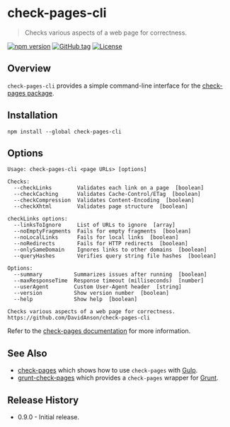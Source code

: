 # check-pages-cli

> Checks various aspects of a web page for correctness.

[![npm version][npm-image]][npm-url]
[![GitHub tag][github-tag-image]][github-tag-url]
[![License][license-image]][license-url]

## Overview

`check-pages-cli` provides a simple command-line interface for the [check-pages package](https://github.com/DavidAnson/check-pages).

## Installation

```shell
npm install --global check-pages-cli
```

## Options

```text
Usage: check-pages-cli <page URLs> [options]

Checks:
  --checkLinks        Validates each link on a page  [boolean]
  --checkCaching      Validates Cache-Control/ETag  [boolean]
  --checkCompression  Validates Content-Encoding  [boolean]
  --checkXhtml        Validates page structure  [boolean]

checkLinks options:
  --linksToIgnore     List of URLs to ignore  [array]
  --noEmptyFragments  Fails for empty fragments  [boolean]
  --noLocalLinks      Fails for local links  [boolean]
  --noRedirects       Fails for HTTP redirects  [boolean]
  --onlySameDomain    Ignores links to other domains  [boolean]
  --queryHashes       Verifies query string file hashes  [boolean]

Options:
  --summary          Summarizes issues after running  [boolean]
  --maxResponseTime  Response timeout (milliseconds)  [number]
  --userAgent        Custom User-Agent header  [string]
  --version          Show version number  [boolean]
  --help             Show help  [boolean]

Checks various aspects of a web page for correctness.
https://github.com/DavidAnson/check-pages-cli
```

Refer to the [check-pages documentation](https://github.com/DavidAnson/check-pages#readme) for more information.

## See Also

- [check-pages](https://github.com/DavidAnson/check-pages) which shows how to use `check-pages` with [Gulp](http://gulpjs.com/).
- [grunt-check-pages](https://github.com/DavidAnson/grunt-check-pages) which provides a `check-pages` wrapper for [Grunt](http://gruntjs.com/).

## Release History

- 0.9.0 - Initial release.

[npm-image]: https://img.shields.io/npm/v/check-pages-cli.svg
[npm-url]: https://www.npmjs.com/package/check-pages-cli
[github-tag-image]: https://img.shields.io/github/tag/DavidAnson/check-pages-cli.svg
[github-tag-url]: https://github.com/DavidAnson/check-pages-cli
[license-image]: https://img.shields.io/npm/l/check-pages-cli.svg
[license-url]: http://opensource.org/licenses/MIT
